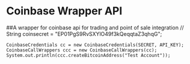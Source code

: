 # Coinbase Wrapper API
##A wrapper for coinbase api for trading and point of sale integration
  // String coinsecret = "EP01PgS9RvSXYlO49f3kQeqqtaZ3qhqG";
  ```
 CoinbaseCredentials cc = new CoinbaseCredentials(SECRET, API_KEY);
 CoinbaseCallWrappers ccc = new CoinbaseCallWrappers(cc);
 System.out.println(ccc.createBitcoinAddress("Test Account"));
